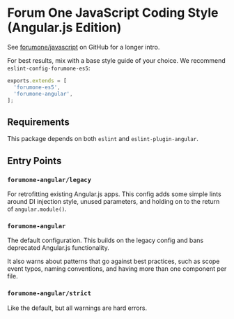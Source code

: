 Forum One JavaScript Coding Style (Angular.js Edition)
==================================================

See [forumone/javascript](https://github.com/forumone/javascript) on GitHub for a longer intro.

For best results, mix with a base style guide of your choice. We recommend `eslint-config-forumone-es5`:

```js
exports.extends = [
  'forumone-es5',
  'forumone-angular',
];
```

Requirements
------------

This package depends on both `eslint` and `eslint-plugin-angular`.

Entry Points
------------

### `forumone-angular/legacy`

For retrofitting existing Angular.js apps. This config adds some simple lints around DI injection style, unused parameters, and holding on to the return of `angular.module()`.

### `forumone-angular`

The default configuration. This builds on the legacy config and bans deprecated Angular.js functionality.

It also warns about patterns that go against best practices, such as scope event typos, naming conventions, and having more than one component per file.

### `forumone-angular/strict`

Like the default, but all warnings are hard errors.
